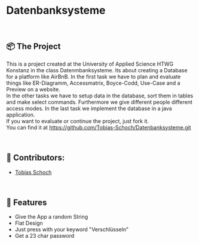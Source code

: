 <h1 align="left">
  Datenbanksysteme
</h1>
<br>

## 📦 The Project

This is a project created at the University of Applied Science HTWG Konstanz in the class Datenmbanksysteme. 
Its about creating a Database for a platform like AirBnB. 
In the first task we have to plan and evaluate things like ER-Diagramm, Accessmatrix, Boyce-Codd, Use-Case and a Preview on a website.
<br>
In the other tasks we have to setup data in the database, sort them in tables and make select commands.
Furthermore we give different people different access modes.
In the last task we implement the database in a java application.
<br>
If you want to evaluate or continue the project, just fork it.
<br> 
You can find it at https://github.com/Tobias-Schoch/Datenbanksysteme.git

<br>

## 🐧 Contributors:

* [Tobias Schoch](https://github.com/tobias-schoch)

<br>

## 💾 Features

- Give the App a random String 
- Flat Design
- Just press with your keyword "Verschlüsseln" 
- Get a 23 char password
